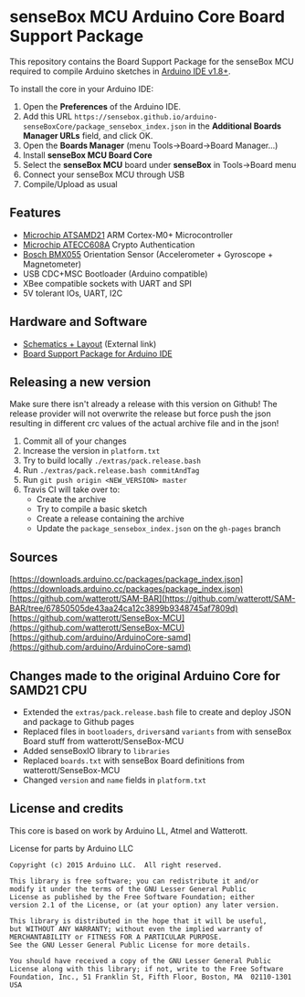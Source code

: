 # senseBox MCU Arduino Core Board Support Package

This repository contains the Board Support Package for the senseBox MCU required to compile Arduino sketches in [Arduino IDE v1.8+](https://www.arduino.cc/en/Main/Software).

To install the core in your Arduino IDE:

  1. Open the **Preferences** of the Arduino IDE.
  1. Add this URL `https://sensebox.github.io/arduino-senseBoxCore/package_sensebox_index.json` in the **Additional Boards Manager URLs** field, and click OK.
  1. Open the **Boards Manager** (menu Tools->Board->Board Manager...)
  1. Install **senseBox MCU Board Core**
  1. Select the **senseBox MCU** board under **senseBox** in Tools->Board menu
  1. Connect your senseBox MCU through USB
  1. Compile/Upload as usual

## Features

* [Microchip ATSAMD21](http://www.microchip.com/wwwproducts/en/ATSAMD21G18) ARM Cortex-M0+ Microcontroller
* [Microchip ATECC608A](http://www.microchip.com/wwwproducts/en/ATECC608A) Crypto Authentication
* [Bosch BMX055](https://www.bosch-sensortec.com/bst/products/all_products/bmx055) Orientation Sensor (Accelerometer + Gyroscope + Magnetometer)
* USB CDC+MSC Bootloader (Arduino compatible)
* XBee compatible sockets with UART and SPI
* 5V tolerant IOs, UART, I2C

## Hardware and Software

* [Schematics + Layout](https://github.com/watterott/SenseBox-MCU/tree/master/hardware) (External link)
* [Board Support Package for Arduino IDE](https://github.com/sensebox/arduino-senseBoxCore/)

## Releasing a new version

Make sure there isn't already a release with this version on Github! The release provider will not overwrite the release but force push the json resulting in different crc values of the actual archive file and in the json!

1. Commit all of your changes
1. Increase the version in `platform.txt`
1. Try to build locally `./extras/pack.release.bash`
1. Run `./extras/pack.release.bash commitAndTag`
1. Run `git push origin <NEW_VERSION> master`
1. Travis CI will take over to:
    * Create the archive
    * Try to compile a basic sketch
    * Create a release containing the archive
    * Update the `package_sensebox_index.json` on the `gh-pages` branch

## Sources

[https://downloads.arduino.cc/packages/package_index.json](https://downloads.arduino.cc/packages/package_index.json)
[https://github.com/watterott/SAM-BAR](https://github.com/watterott/SAM-BAR/tree/67850505de43aa24ca12c3899b9348745af7809d)
[https://github.com/watterott/SenseBox-MCU](https://github.com/watterott/SenseBox-MCU)
[https://github.com/arduino/ArduinoCore-samd](https://github.com/arduino/ArduinoCore-samd)

## Changes made to the original Arduino Core for SAMD21 CPU

* Extended the `extras/pack.release.bash` file to create and deploy JSON and package to Github pages
* Replaced files in `bootloaders`, `drivers`and `variants` from with senseBox Board stuff from watterott/SenseBox-MCU
* Added senseBoxIO library to `libraries`
* Replaced `boards.txt` with senseBox Board definitions from watterott/SenseBox-MCU
* Changed `version` and `name` fields in `platform.txt`

## License and credits

This core is based on work by Arduino LL, Atmel and Watterott.

License for parts by Arduino LLC

    Copyright (c) 2015 Arduino LLC.  All right reserved.

    This library is free software; you can redistribute it and/or
    modify it under the terms of the GNU Lesser General Public
    License as published by the Free Software Foundation; either
    version 2.1 of the License, or (at your option) any later version.

    This library is distributed in the hope that it will be useful,
    but WITHOUT ANY WARRANTY; without even the implied warranty of
    MERCHANTABILITY or FITNESS FOR A PARTICULAR PURPOSE.
    See the GNU Lesser General Public License for more details.

    You should have received a copy of the GNU Lesser General Public
    License along with this library; if not, write to the Free Software
    Foundation, Inc., 51 Franklin St, Fifth Floor, Boston, MA  02110-1301  USA
